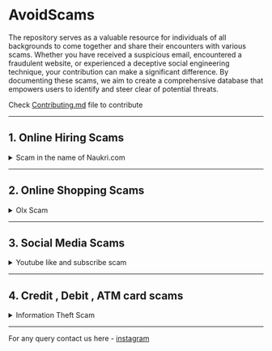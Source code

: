 # AvoidScams

The repository serves as a valuable resource for individuals of all backgrounds to come together and share their encounters with various scams. Whether you have received a suspicious email, encountered a fraudulent website, or experienced a deceptive social engineering technique, your contribution can make a significant difference. By documenting these scams, we aim to create a comprehensive database that empowers users to identify and steer clear of potential threats.



Check [Contributing.md](https://github.com/Lets-code-with-us/Scam-Alert/blob/main/Contributing.md) file to contribute

<hr>

## 1. Online Hiring Scams

<details>
<summary>Scam in the name of Naukri.com</summary>
<br>
Description <br>
  
Yesterday, I received an email informing me that I had been selected for an internship I had applied for. The email requested me to send my resume, and without realizing it, I sent it. After that, I received a few more emails from different individuals stating that I had been selected. Unfortunately, I didn't notice those emails.

Today, I received a call from someone at Naukri, who mentioned that I hadn't been responding to companies and didn't have a job ID. They informed me that because I hadn't read the terms and policies of Naukri.com
, the company would take legal action against me and issue a challan of Rs. 48,000. I was confused because I had applied to several companies, but this situation seemed quite strange.

The caller spoke about the potential harm to my family's reputation and the possibility of a seven-year ban on my documents. Naturally, like anyone who hears about a ban on their achievements for no reason, I became worried.

The caller proposed a solution, suggesting that I pay Rs. 7,400 while staying on the call to cancel the challan. I decided to put the call on hold. <br>
<br>
Reference link - <br>
https://www.linkedin.com/feed/update/urn:li:activity:7072537019981168640/<br>
<br>
</details>

<hr>


## 2. Online Shopping Scams

<details>
  <summary>Olx Scam</summary>

One of the main places where different types of scammers look for potential victims is classified advertisements. On such a forum, con artists can be found as both buyers and sellers. To conceal their genuine identity, they can go to a variety of lengths. They frequently pose as members of the Indian Army in order to dupe unsuspecting victims. Both of these fraudulent subtypes need to be on our radar. <br>
* Scammers posing as sellers <br>
Scammers register on OLX and other classified ads websites as vendors. They acquire confidence by repurposing content from real merchants and simply lowering the quoted price. With these pricing, they hope to entice future victims. They frequently distribute phony courier company receipts that claim the item has been dispatched. Once a victim is identified, the con artists manipulate them into divulging personal information. Or, as is more often the case, the con artists want a down payment. finding a plethora of justifications to avoid displaying the thing, place, or car you want to purchase. These advertisements may be for used bikes, vehicles, or other items. These adverts, which frequently copy information from actual customers, may include images and other details. These days, instances involving Army personnel are the most common. In many instance, con artists pose as members of the army to defraud the victims of their money by earning their trust and demanding payment in advance. People are vulnerable to this fraud because they frequently do not doubt the honesty or authenticity of someone who claims to be an Army veteran. Fake documents are frequently produced by con artists as identification.
How is the Scam perpetrated?
Scammer posts an advertisement for a goods (such as a mobile phone, car, or bike) with a very cheap price (for instance, a mobile phone that costs Rs. 20K might be advertised for Rs. 12K) and enticing details like being used for just one week or never been used at all.<br>
OLX Scam Ad<br>
When a potential victim reads the advertisement, they think it's a great deal and get in touch with the con artist to continue the exchange of goods and money. After some haggling, the con artist accepts a lower sum (even if it is only a difference of Rs. 2 to 3K). The con artist further explains to the buyer why he is selling the item, citing things like how he can't use it while serving in the Army and other similar things. Along with the product Images (which are false), the scammer gives the buyer faked identity credentials relating to the army for verification. People do not hesitate to complete the transaction after only viewing the product's photos and without physically inspecting it.
False identification from OLX<br>
The con artist claims that he does not live in the same city as the purchaser and must ship the item to them by courier service. The scammer also informs the client that he must pay a sum of money up front in order for the merchandise to be shipped. The scammer also gives the buyer counterfeit courier information, including receipts and other paperwork.<br>
Fake Courier on OLX<br>
Fake invoice for the courier company that will be transporting the merchandise. The victim believes the con artist because of his purported military past. Scam artists take advantage of this weakness. The scammer then asks a money transfer and divulges either his UPI ID or bank account information, which is typically with Paytm Payments Bank. Once the victim delivers the money to the specified accounts, the scammer may stop communicating with the victim or may continue to demand money under the guise of border entrance fees, toll fees, service fees, etc. until the victim realizes he is committing fraud. One scammer or a planned group of a few more people could be the perpetrator. The accounts they share could be the same or different each time. Scammers start to dominate and pressure the victim for additional money if they learn that the victim is paying the money right away.<br>

- Con artists posing as buyers<br>
Many con artists pose as an official authority, such as an army soldier. They do this to give their schemes more legitimacy. They pretend to be purchasers while their products are far cheaper than anything else on the market. The con artists will take any price you provide while posing as buyers. majority of the time without haggling. They continue to buy or sell the thing without physically inspecting it. because they wish to keep their ruses a secret.

*Tips To Protect Yourself<br>
    -Always use the official website's business profiles.<br>
    -Do not accept calls from high-pressure salespeople asking internet payments.<br>
    -NEVER pay in advance for anything you buy on OLX.<br>
    -Insist on meeting the buyer or seller in person at all times.<br>

*Companies never request the following when calling:<br>
Credit/debit card information.<br>
One Time Password (OTP).<br>
Bank account information.<br>
Credentials for online banking.<br>
UPI PIN or ID.

Reference :<br> https://cyber.delhipolice.gov.in/OLX.html<br>
https://www.indiatvnews.com/technology/news-caught-in-online-money-scam-cybercrime-expert-tells-you-what-to-do-next-679882<br>
https://cyberforensics.miniorange.com/olx-fraud#:~:text=These%20ads%20may%20include%20pictures,pay%20the%20amount%20in%20advance.<br>

</details>

<hr>

## 3. Social Media Scams

<details>
<summary>Youtube like and subscribe scam</summary>
  
Recently, a scam has been prevalent where they will ask you to like and subscribe to YouTube videos, and in return, they will promise you money.
The message typically looks like this:
  <br>
  <br>
  <img width="613" alt="image" src="https://github.com/Aritra8438/AvoidScams/assets/64671908/01b6b587-018c-46e5-b1ca-aed61d1c3e47">
  <br>
  <br>
  This [post](https://www.linkedin.com/feed/update/urn:li:activity:7022892114178912256?updateEntityUrn=urn%3Ali%3Afs_feedUpdate%3A%28V2%2Curn%3Ali%3Aactivity%3A7022892114178912256%29) shows the phases of the scam.
  
Many LinkedIn posts report the same.
  
So, please avoid any WhatsApp messages that resemble this.
</details>

<hr>

## 4. Credit , Debit , ATM card scams 

<details>

  <summary>Information Theft Scam</summary>

Credit, debit, and ATM card scams are a growing concern worldwide. 
Fraudsters use various methods such as: <br>
*phishing: In phishing, scammers trick you into providing your card details via email or phone 
*skimming: Skimming involves copying card information using a device when you use your card at ATMs or point of sale terminal
*card trapping: Card trapping is where the card is physically captured by the ATM machine which has been manipulated by the scammer. 

Always be cautious when using your cards and never share your PIN or CVV number with anyone.

Reference :<br> https://www.bajajfinserv.in/insurance/secure-yourself-from-atm-fraud <br>

</details>

<hr>

For any query contact us here - [instagram](https://www.instagram.com/lets__code/)
